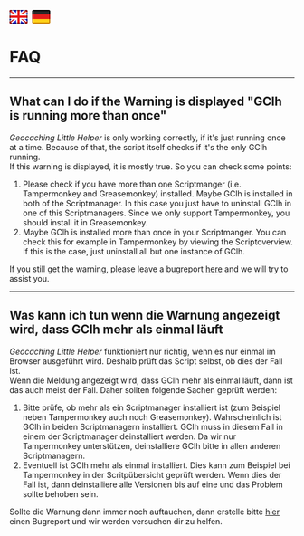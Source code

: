 <a href="#en" title=""><img src="../images/flag_en.png"></a> &nbsp;<a href="#de" title=""><img src="../images/flag_de.png"></a>

# FAQ

---
## What can I do if the Warning is displayed "GClh is running more than once" <a id="en"></a>
*Geocaching Little Helper* is only working correctly, if it's just running once at a time. Because of that, the script 
itself checks if it's the only GClh running.<br>
If this warning is displayed, it is mostly true. So you can check some points:
<ol>
	<li>
		Please check if you have more than one Scriptmanger (i.e. Tampermonkey and Greasemonkey) installed. Maybe GClh 
		is installed in both of the Scriptmanager. In this case you just have to uninstall GClh in one of this 
		Scriptmanagers. Since we only support Tampermonkey, you should install it in Greasemonkey.
	</li>
	<li>
		Maybe GClh is installed more than once in your Scriptmanger. You can check this for example in Tampermonkey 
		by viewing the Scriptoverview. If this is the case, just uninstall all but one instance of GClh.
	</li>
</ol>
If you still get the warning, please leave a bugreport <a href="//github.com/2Abendsegler/GClh/issues">here</a> and we 
will try to assist you.
<br>

---
## Was kann ich tun wenn die Warnung angezeigt wird, dass GClh mehr als einmal läuft <a id="de"></a>

*Geocaching Little Helper* funktioniert nur richtig, wenn es nur einmal im Browser ausgeführt wird. Deshalb prüft das 
Script selbst, ob dies der Fall ist.<br>
Wenn die Meldung angezeigt wird, dass GClh mehr als einmal läuft, dann ist das auch meist der Fall. Daher sollten 
folgende Sachen geprüft werden:
<ol>
	<li>
		Bitte prüfe, ob mehr als ein Scriptmanager installiert ist (zum Beispiel neben Tampermonkey auch noch 
		Greasemonkey). Wahrscheinlich ist GClh in beiden Scriptmanagern installiert. GClh muss in diesem Fall in einem 
		der Scriptmanager deinstalliert werden. Da wir nur Tampermonkey unterstützen, deinstalliere GClh bitte in allen 
		anderen Scriptmanagern.
	</li>
	<li>
		Eventuell ist GClh mehr als einmal installiert. Dies kann zum Beispiel bei Tampermonkey in der Scritpübersicht 
		geprüft werden. Wenn dies der Fall ist, dann deinstalliere alle Versionen bis auf eine und das Problem 
		sollte behoben sein.
	</li>
</ol>
Sollte die Warnung dann immer noch auftauchen, dann erstelle bitte 
<a href="//github.com/2Abendsegler/GClh/issues">hier</a> einen Bugreport und wir werden versuchen dir zu helfen.
<br>